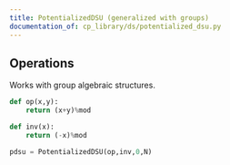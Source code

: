 ```yaml
---
title: PotentializedDSU (generalized with groups)
documentation_of: cp_library/ds/potentialized_dsu.py
---
```


## Operations

Works with group algebraic structures.

```python
def op(x,y):
    return (x+y)%mod

def inv(x):
    return (-x)%mod

pdsu = PotentializedDSU(op,inv,0,N)

```